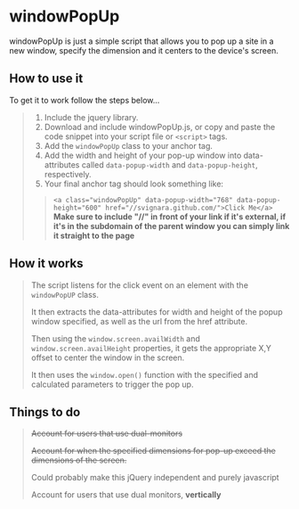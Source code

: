 # windowPopUp #

windowPopUp is just a simple script that allows you to pop up a site in a new window, specify the dimension and it centers to the device's screen.

## How to use it ##

To get it to work follow the steps below...

>1. Include the jquery library.
>2. Download and include windowPopUp.js, or copy and paste the code snippet into your script file or `<script>` tags.
>3. Add the `windowPopUp` class to your anchor tag.
>4. Add the width and height of your pop-up window into data-attributes called `data-popup-width` and `data-popup-height`, respectively.
>5. Your final anchor tag should look something like:
> > `<a class="windowPopUp" data-popup-width="768" data-popup-height="600" href="//svignara.github.com/">Click Me</a>`
**Make sure to include "//" in front of your link if it's external, if it's in the subdomain of the parent window you can simply link it straight to the page**

## How it works ##

>The script listens for the click event on an element with the `windowPopUP` class.
>
>It then extracts the data-attributes for width and height of the popup window specified, as well as the url from the href attribute.
>
>Then using the `window.screen.availWidth` and `window.screen.availHeight` properties, it gets the appropriate X,Y offset to center the window in the screen.
>
>It then uses the `window.open()` function with the specified and calculated parameters to trigger the pop up.

## Things to do ##

>~~Account for users that use dual-monitors~~
>
>~~Account for when the specified dimensions for pop-up exceed the dimensions of the screen.~~
>
>Could probably make this jQuery independent and purely javascript
>
>Account for users that use dual monitors, **vertically**